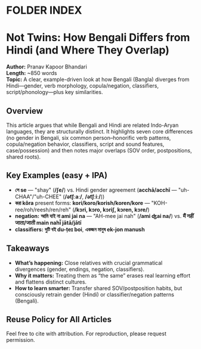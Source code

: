 # FOLDER INDEX

# Not Twins: How Bengali Differs from Hindi (and Where They Overlap)

**Author:** Pranav Kapoor Bhandari  
**Length:** ~850 words  
**Topic:** A clear, example-driven look at how Bengali (Bangla) diverges from Hindi—gender, verb morphology, copula/negation, classifiers, script/phonology—plus key similarities.

## Overview
This article argues that while Bengali and Hindi are related Indo-Aryan languages, they are structurally distinct. It highlights seven core differences (no gender in Bengali, six common person–honorific verb patterns, copula/negation behavior, classifiers, script and sound features, case/possession) and then notes major overlaps (SOV order, postpositions, shared roots).

## Key Examples (easy + IPA)
- **সে se** — "shay" (**/ʃe/**) vs. Hindi gender agreement (**acchā/acchī** — "uh-CHAA"/"uh-CHEE" (**/ət͡ʃːaː/**, **/ət͡ʃːiː/**))  
- **করা kôra** present forms: **kori/koro/korish/koren/kore** — "KOH-ree/roh/reesh/ren/reh" (**/kɔri, kɔro, kɔriʃ, kɔren, kɔre/**)  
- **negation:** **আমি যাই না ami jai na** — "AH-mee jai nah" (**/ami ʤai na/**) vs. **मैं नहीं जाता/जाती main nahī̃ jātā/jātī**  
- **classifiers:** **দুটি বই du-ṭeɪ boi**, **একজন মানুষ ek-jon manush**

## Takeaways
- **What’s happening:** Close relatives with crucial grammatical divergences (gender, endings, negation, classifiers).  
- **Why it matters:** Treating them as “the same” erases real learning effort and flattens distinct cultures.  
- **How to learn smarter:** Transfer shared SOV/postposition habits, but consciously retrain gender (Hindi) or classifier/negation patterns (Bengali).

## Reuse Policy for All Articles
Feel free to cite with attribution. For reproduction, please request permission.

